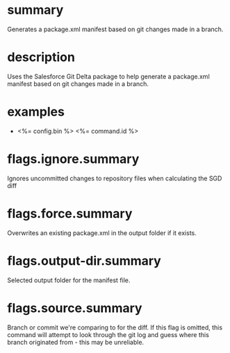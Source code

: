 # summary

Generates a package.xml manifest based on git changes made in a branch.

# description

Uses the Salesforce Git Delta package to help generate a package.xml manifest based on git changes made in a branch.

# examples

- <%= config.bin %> <%= command.id %>

# flags.ignore.summary

Ignores uncommitted changes to repository files when calculating the SGD diff

# flags.force.summary

Overwrites an existing package.xml in the output folder if it exists.

# flags.output-dir.summary

Selected output folder for the manifest file.

# flags.source.summary

Branch or commit we're comparing to for the diff. If this flag is omitted, this command will attempt to look through the git log and guess where this branch originated from - this may be unreliable.
